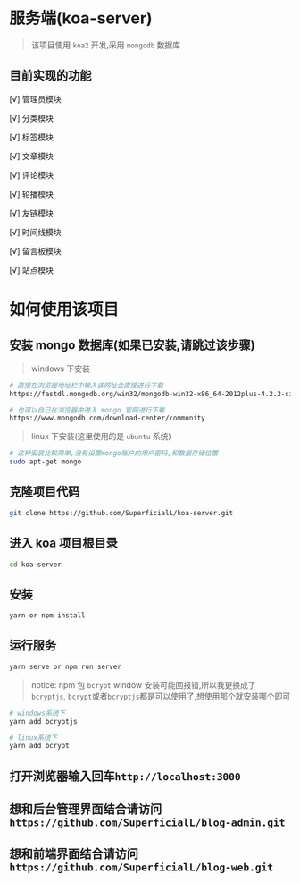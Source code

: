 # 服务端(koa-server)

> 该项目使用 `koa2` 开发,采用 `mongodb` 数据库

## 目前实现的功能

[√] 管理员模块

[√] 分类模块

[√] 标签模块

[√] 文章模块

[√] 评论模块

[√] 轮播模块

[√] 友链模块

[√] 时间线模块

[√] 留言板模块

[√] 站点模块

# 如何使用该项目

## 安装 mongo 数据库(如果已安装,请跳过该步骤)

> windows 下安装

```bash
# 直接在浏览器地址栏中输入该网址会直接进行下载
https://fastdl.mongodb.org/win32/mongodb-win32-x86_64-2012plus-4.2.2-signed.msi

# 也可以自己在浏览器中进入 mongo 官网进行下载
https://www.mongodb.com/download-center/community
```

> linux 下安装(这里使用的是 `ubuntu` 系统)

```bash
# 这种安装比较简单,没有设置mongo账户的用户密码,和数据存储位置
sudo apt-get mongo
```

## 克隆项目代码

```bash
git clone https://github.com/SuperficialL/koa-server.git
```

## 进入 koa 项目根目录

```bash
cd koa-server
```

## 安装

```bash
yarn or npm install
```

## 运行服务

```bash
yarn serve or npm run server
```

> notice: npm 包 `bcrypt` window 安装可能回报错,所以我更换成了 `bcryptjs`, `bcrypt`或者`bcryptjs`都是可以使用了,想使用那个就安装哪个即可

```bash
# windows系统下
yarn add bcryptjs

# linux系统下
yarn add bcrypt
```


## 打开浏览器输入回车`http://localhost:3000`

## 想和后台管理界面结合请访问`https://github.com/SuperficialL/blog-admin.git`

## 想和前端界面结合请访问`https://github.com/SuperficialL/blog-web.git`
